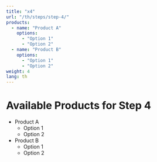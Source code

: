 ```yaml
---
title: "x4"
url: "/th/steps/step-4/"
products:
  - name: "Product A"
    options:
      - "Option 1"
      - "Option 2"
  - name: "Product B"
    options:
      - "Option 1"
      - "Option 2"
weight: 4
lang: th
---
```


# Available Products for Step 4

- Product A
  - Option 1
  - Option 2
- Product B
  - Option 1
  - Option 2